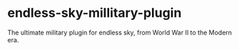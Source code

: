 # endless-sky-millitary-plugin
The ultimate military plugin for endless sky, from World War II to the Modern era.
